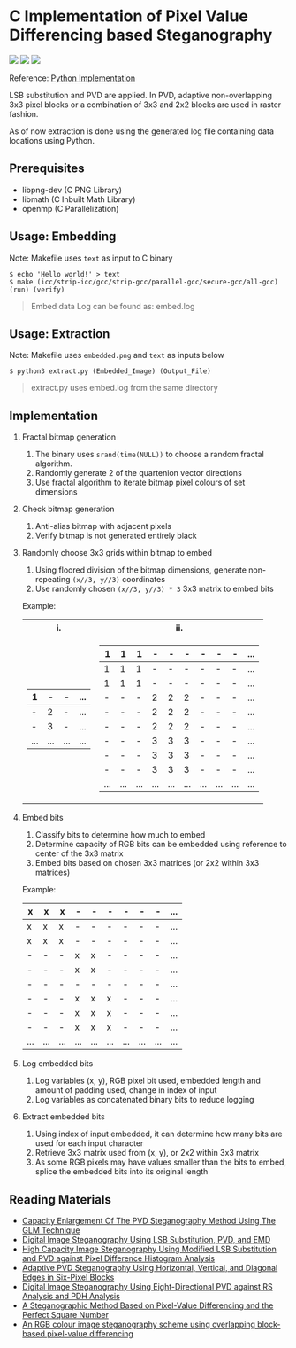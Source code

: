 # C Implementation of Pixel Value Differencing based Steganography
[![](https://img.shields.io/badge/Category-Steganography-E5A505?style=flat-square)]() [![](https://img.shields.io/badge/Language-C-E5A505?style=flat-square)]() [![](https://img.shields.io/badge/Version-1.2-E5A505?style=flat-square&color=green)]()

Reference: [Python Implementation](https://github.com/TonyJosi97/pvd_steganography)

LSB substitution and PVD are applied. In PVD, adaptive non-overlapping 3x3 pixel blocks or a combination of 3x3 and 2x2 blocks are used in raster fashion.

As of now extraction is done using the generated log file containing data locations using Python.

## Prerequisites

- libpng-dev (C PNG Library)
- libmath (C Inbuilt Math Library)
- openmp (C Parallelization)

## Usage: Embedding

Note: Makefile uses `text` as input to C binary

```shell
$ echo 'Hello world!' > text
$ make (icc/strip-icc/gcc/strip-gcc/parallel-gcc/secure-gcc/all-gcc) (run) (verify)
```

> Embed data Log can be found as: embed.log

## Usage: Extraction

Note: Makefile uses `embedded.png` and `text` as inputs below

```shell
$ python3 extract.py (Embedded_Image) (Output_File) 
```

> extract.py uses embed.log from the same directory

## Implementation

1. Fractal bitmap generation
    1. The binary uses `srand(time(NULL))` to choose a random fractal algorithm.
    2. Randomly generate 2 of the quartenion vector directions
    3. Use fractal algorithm to iterate bitmap pixel colours of set dimensions
2. Check bitmap generation
    1. Anti-alias bitmap with adjacent pixels
    2. Verify bitmap is not generated entirely black
3. Randomly choose 3x3 grids within bitmap to embed
    1. Using floored division of the bitmap dimensions, generate non-repeating `(x//3, y//3)` coordinates
    2. Use randomly chosen `(x//3, y//3) * 3` 3x3 matrix to embed bits

    Example:
    <table>
    <tr><th>i.</th><th>ii.</th></tr>
    <tr><td>

    |1|-|-|...|
    |-|-|-|-|
    |-|2|-|...|
    |-|3|-|...|
    |...|...|...|...|

    </td><td>

    |1|1|1|-|-|-|-|-|-|...|
    |-|-|-|-|-|-|-|-|-|-|
    |1|1|1|-|-|-|-|-|-|...|
    |1|1|1|-|-|-|-|-|-|...|
    |-|-|-|2|2|2|-|-|-|...|
    |-|-|-|2|2|2|-|-|-|...|
    |-|-|-|2|2|2|-|-|-|...|
    |-|-|-|3|3|3|-|-|-|...|
    |-|-|-|3|3|3|-|-|-|...|
    |-|-|-|3|3|3|-|-|-|...|
    |...|...|...|...|...|...|...|...|...|...|

    </td></tr> </table>

4. Embed bits
    1. Classify bits to determine how much to embed
    2. Determine capacity of RGB bits can be embedded using reference to center of the 3x3 matrix
    3. Embed bits based on chosen 3x3 matrices (or 2x2 within 3x3 matrices)

    Example:

    |x|x|x|-|-|-|-|-|-|...|
    |-|-|-|-|-|-|-|-|-|-|
    |x|x|x|-|-|-|-|-|-|...|
    |x|x|x|-|-|-|-|-|-|...|
    |-|-|-|x|x|-|-|-|-|...|
    |-|-|-|x|x|-|-|-|-|...|
    |-|-|-|-|-|-|-|-|-|...|
    |-|-|-|x|x|x|-|-|-|...|
    |-|-|-|x|x|x|-|-|-|...|
    |-|-|-|x|x|x|-|-|-|...|
    |...|...|...|...|...|...|...|...|...|...|

5. Log embedded bits
    1. Log variables (x, y), RGB pixel bit used, embedded length and amount of padding used, change in index of input
    2. Log variables as concatenated binary bits to reduce logging
6. Extract embedded bits
    1. Using index of input embedded, it can determine how many bits are used for each input character
    2. Retrieve 3x3 matrix used from (x, y), or 2x2 within 3x3 matrix
    3. As some RGB pixels may have values smaller than the bits to embed, splice the embedded bits into its original length 

## Reading Materials

- [Capacity Enlargement Of The PVD Steganography Method Using The GLM Technique](https://arxiv.org/ftp/arxiv/papers/1601/1601.00299.pdf)
- [Digital Image Steganography Using LSB Substitution, PVD, and EMD](http://downloads.hindawi.com/journals/mpe/2018/1804953.pdf)
- [High Capacity Image Steganography Using Modified LSB Substitution and PVD against Pixel Difference Histogram Analysis](http://downloads.hindawi.com/journals/scn/2018/1505896.pdf)
- [Adaptive PVD Steganography Using Horizontal, Vertical, and Diagonal Edges in Six-Pixel Blocks](http://downloads.hindawi.com/journals/scn/2017/1924618.pdf)
- [Digital Image Steganography Using Eight-Directional PVD against RS Analysis and PDH Analysis](http://downloads.hindawi.com/journals/am/2018/4847098.pdf)
- [A Steganographic Method Based on Pixel-Value Differencing and the Perfect Square Number](http://downloads.hindawi.com/journals/jam/2013/189706.pdf)
- [An RGB colour image steganography scheme using overlapping block-based pixel-value differencing](https://royalsocietypublishing.org/doi/10.1098/rsos.161066)

